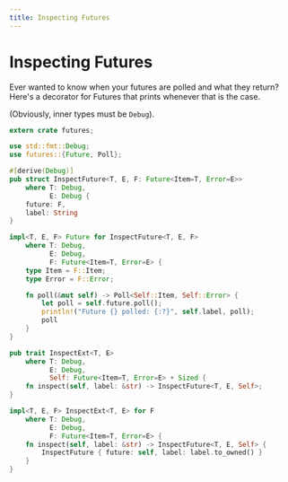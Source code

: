 ```yaml
---
title: Inspecting Futures
---
```


# Inspecting Futures

Ever wanted to know when your futures are polled and what they return? Here's a decorator for Futures that prints whenever that is the case.

(Obviously, inner types must be `Debug`).

```rust
extern crate futures;

use std::fmt::Debug;
use futures::{Future, Poll};

#[derive(Debug)]
pub struct InspectFuture<T, E, F: Future<Item=T, Error=E>>
    where T: Debug,
          E: Debug {
    future: F,
    label: String
}

impl<T, E, F> Future for InspectFuture<T, E, F>
    where T: Debug,
          E: Debug,
          F: Future<Item=T, Error=E> {
    type Item = F::Item;
    type Error = F::Error;

    fn poll(&mut self) -> Poll<Self::Item, Self::Error> {
        let poll = self.future.poll();
        println!("Future {} polled: {:?}", self.label, poll);
        poll
    }
}

pub trait InspectExt<T, E>
    where T: Debug,
          E: Debug,
          Self: Future<Item=T, Error=E> + Sized {
    fn inspect(self, label: &str) -> InspectFuture<T, E, Self>;
}

impl<T, E, F> InspectExt<T, E> for F
    where T: Debug,
          E: Debug,
          F: Future<Item=T, Error=E> {
    fn inspect(self, label: &str) -> InspectFuture<T, E, Self> {
        InspectFuture { future: self, label: label.to_owned() }
    }
}
```
